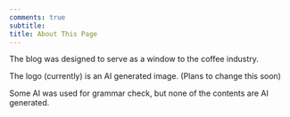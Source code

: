 ```yaml
---
comments: true
subtitle: 
title: About This Page
---
```


The blog was designed to serve as a window to the coffee industry.

The logo (currently) is an AI generated image. (Plans to change this soon)

Some AI was used for grammar check, but none of the contents are AI generated.